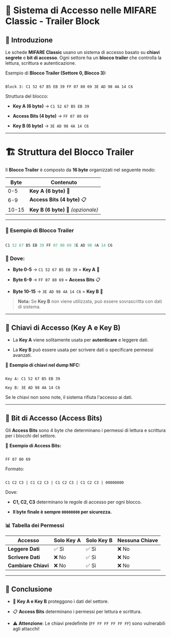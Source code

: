 # 🔐 **Sistema di Accesso nelle MIFARE Classic - Trailer Block**

  

## 📌 Introduzione

Le schede **MIFARE Classic** usano un sistema di accesso basato su **chiavi segrete** e **bit di accesso**.
Ogni settore ha un **blocco trailer** che controlla la lettura, scrittura e autenticazione.

  

Esempio di **Blocco Trailer (Settore 0, Blocco 3):**

```

Block 3: C1 52 67 B5 EB 39 FF 07 80 69 3E AD 98 4A 14 C6

```

Struttura del blocco:

-  **Key A (6 byte)** → `C1 52 67 B5 EB 39`

-  **Access Bits (4 byte)** → `FF 07 80 69`

-  **Key B (6 byte)** → `3E AD 98 4A 14 C6`

  

---

  



# 🏗️ **Struttura del Blocco Trailer**

  

Il **Blocco Trailer** è composto da **16 byte** organizzati nel seguente modo:





| Byte | Contenuto |
|-------|--------------------------------|
| 0-5 | **Key A (6 byte)** 🔑 | 
| 6-9 | **Access Bits (4 byte)** 📋 | 
| 10-15 | **Key B (6 byte)** 🔑 *(opzionale)* |



  

---

  

### 📌 **Esempio di Blocco Trailer**

  

```mathematica

C1 52 67 B5 EB 39 FF 07 80 69 3E AD 98 4A 14 C6

```

  

### 📌 **Dove:**

-  **Byte 0-5** → `C1 52 67 B5 EB 39` = **Key A** 🔑

-  **Byte 6-9** → `FF 07 80 69` = **Access Bits** 📋

-  **Byte 10-15** → `3E AD 98 4A 14 C6` = **Key B** 🔑

  

>  **Nota:** Se **Key B** non viene utilizzata, può essere sovrascritta con dati di sistema.

---

  

## 🔑 **Chiavi di Accesso (Key A e Key B)**

- La **Key A** viene solitamente usata per **autenticare** e leggere dati.

  

- La **Key B** può essere usata per scrivere dati o specificare permessi avanzati.

  
  

📌 **Esempio di chiavi nel dump NFC:**

  

```

Key A: C1 52 67 B5 EB 39

Key B: 3E AD 98 4A 14 C6

```

Se le chiavi non sono note, il sistema rifiuta l'accesso ai dati.

  

---

  

## 🔢 **Bit di Accesso (Access Bits)**

Gli **Access Bits** sono 4 byte che determinano i permessi di lettura e scrittura per i blocchi del settore.

  

📌 **Esempio di Access Bits:**

  

```

FF 07 80 69

```

Formato:

  

```

C1 C2 C3 | C1 C2 C3 | C1 C2 C3 | C1 C2 C3 | 00000000

```

Dove:

  

-  **C1, C2, C3** determinano le regole di accesso per ogni blocco.

  

-  **Il byte finale è sempre `00000000` per sicurezza.**

  

### 📊 **Tabella dei Permessi**

  

| Accesso  | Solo Key A |  Solo Key B |Nessuna Chiave |
|--|--|--|--|
| **Leggere Dati** | ✅ Sì | ✅ Sì | ❌ No |
| **Scrivere Dati** | ❌ No | ✅ Sì | ❌ No |
| **Cambiare Chiavi** | ❌ No | ✅ Sì | ❌ No |


  

---

  

## 🚀 **Conclusione**

- 🔐 **Key A e Key B** proteggono i dati del settore.

  

- 📋 **Access Bits** determinano i permessi per lettura e scrittura.

  

- ⚠️ **Attenzione**: Le chiavi predefinite (`FF FF FF FF FF FF`) sono vulnerabili agli attacchi!
